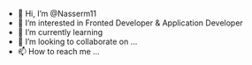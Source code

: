- 👋 Hi, I’m @Nasserm11
- 👀 I’m interested in Fronted Developer & Application Developer 
- 🌱 I’m currently learning 
- 💞️ I’m looking to collaborate on ...
- 📫 How to reach me ...

<!---
Nasserm11/Nasserm11 is a ✨ special ✨ repository because its `README.md` (this file) appears on your GitHub profile.
You can click the Preview link to take a look at your changes.
--->
